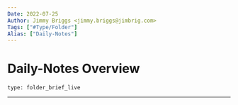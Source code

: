 ```yaml
---
Date: 2022-07-25
Author: Jimmy Briggs <jimmy.briggs@jimbrig.com>
Tags: ["#Type/Folder"]
Alias: ["Daily-Notes"]
---
```


# Daily-Notes Overview

 
```ccard
type: folder_brief_live
```
 

***

